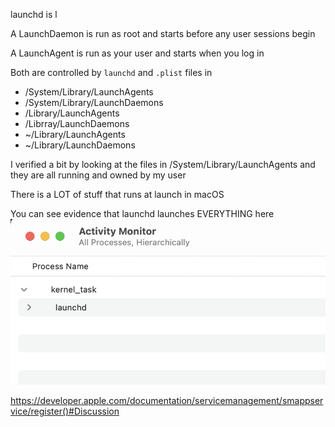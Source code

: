 launchd is l



A LaunchDaemon is run as root and starts before any user sessions begin

A LaunchAgent is run as your user and starts when you log in

Both are controlled by `launchd` and `.plist` files in 
* /System/Library/LaunchAgents
* /System/Library/LaunchDaemons
* /Library/LaunchAgents
* /Librray/LaunchDaemons
* ~/Library/LaunchAgents
* ~/Library/LaunchDaemons

I verified a bit by looking at the files in /System/Library/LaunchAgents and they are all running and owned by my user

There is a LOT of stuff that runs at launch in macOS

You can see evidence that launchd launches EVERYTHING here
![launchd owns the whole tree](launchd-all-processes.png)



https://developer.apple.com/documentation/servicemanagement/smappservice/register()#Discussion

